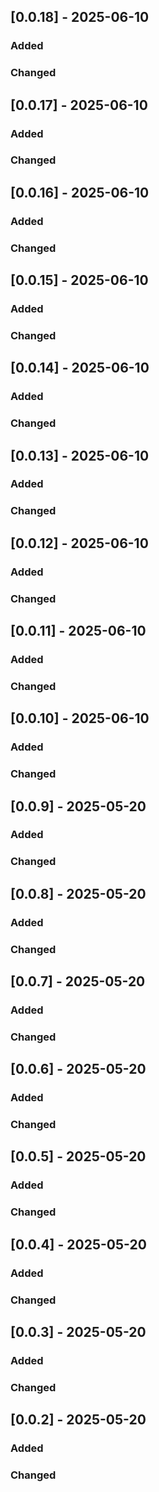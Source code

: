 ## [0.0.18] - 2025-06-10

### Added

### Changed

## [0.0.17] - 2025-06-10

### Added

### Changed

## [0.0.16] - 2025-06-10

### Added

### Changed

## [0.0.15] - 2025-06-10

### Added

### Changed

## [0.0.14] - 2025-06-10

### Added

### Changed

## [0.0.13] - 2025-06-10

### Added

### Changed

## [0.0.12] - 2025-06-10

### Added

### Changed

## [0.0.11] - 2025-06-10

### Added

### Changed

## [0.0.10] - 2025-06-10

### Added

### Changed

## [0.0.9] - 2025-05-20

### Added

### Changed

## [0.0.8] - 2025-05-20

### Added

### Changed

## [0.0.7] - 2025-05-20

### Added

### Changed

## [0.0.6] - 2025-05-20

### Added

### Changed

## [0.0.5] - 2025-05-20

### Added

### Changed

## [0.0.4] - 2025-05-20

### Added

### Changed

## [0.0.3] - 2025-05-20

### Added

### Changed

## [0.0.2] - 2025-05-20

### Added

### Changed

